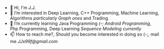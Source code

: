 - 👋 Hi, I'm J.J.
- 👀 I’m interested in Deep Learning, C++ Programming, Machine Learning, Algorithms _particularly Graph ones_ and Trading.
- 🌱 I’m currently learning Java Programming _(-; Android Programming_, Php Programming, Deep Learning _Sequence Modeling currently_
- 📫 How to reach me?, Should you become interested in doing so (-;, mail me _JJx99f@gmail.com_ 

<!---
JJx995/JJx995 is a ✨ special ✨ repository because its `README.md` (this file) appears on your GitHub profile.
You can click the Preview link to take a look at your changes.
--->
